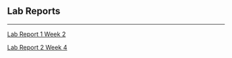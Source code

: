 ## Lab Reports
---
[Lab Report 1 Week 2](lab-report-1-week-2/lab-report-1-week-2.html)

[Lab Report 2 Week 4](lab-report-2-week-4/lab-report-2-week-4.html)
